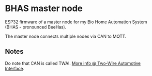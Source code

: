 # BHAS master node

ESP32 firmware of a master node for my Bio Home Automation System (BHAS - pronounced BeeHas).

The master node connects multiple nodes via CAN to MQTT.

## Notes

Do note that CAN is called TWAI. [More info @ Two-Wire Automotive Interface](https://docs.espressif.com/projects/esp-idf/en/latest/esp32/api-reference/peripherals/twai.html).
